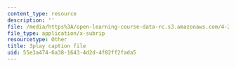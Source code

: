 ```yaml
---
content_type: resource
description: ''
file: /media/https%3A/open-learning-course-data-rc.s3.amazonaws.com/4-241j-theory-of-city-form-spring-2013/55e3a4746a3816434d2d4f82ff2fada5_MOcWRURkmS0.srt
file_type: application/x-subrip
resourcetype: Other
title: 3play caption file
uid: 55e3a474-6a38-1643-4d2d-4f82ff2fada5
---
```

